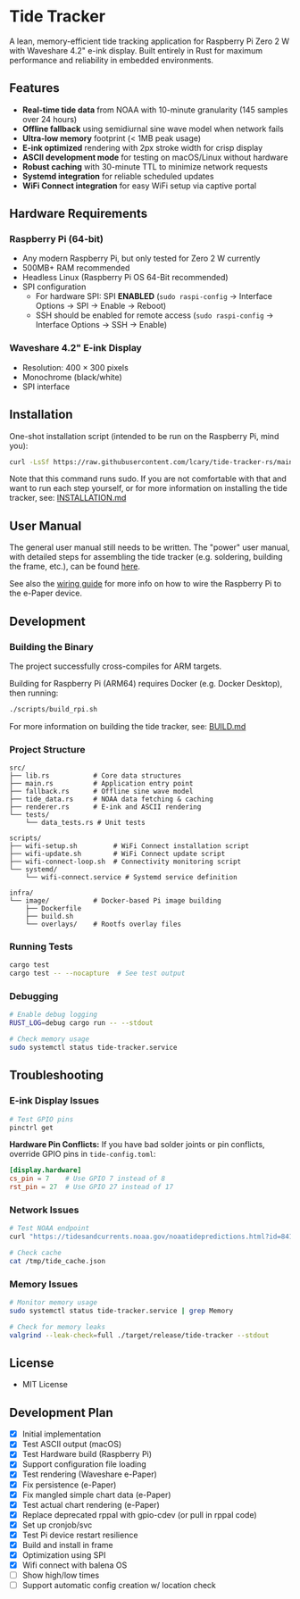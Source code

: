 # Tide Tracker

A lean, memory-efficient tide tracking application for Raspberry Pi Zero 2 W with Waveshare 4.2" e-ink display. Built entirely in Rust for maximum performance and reliability in embedded environments.

## Features

- **Real-time tide data** from NOAA with 10-minute granularity (145 samples over 24 hours)
- **Offline fallback** using semidiurnal sine wave model when network fails
- **Ultra-low memory** footprint (< 1MB peak usage)
- **E-ink optimized** rendering with 2px stroke width for crisp display
- **ASCII development mode** for testing on macOS/Linux without hardware
- **Robust caching** with 30-minute TTL to minimize network requests
- **Systemd integration** for reliable scheduled updates
- **WiFi Connect integration** for easy WiFi setup via captive portal

## Hardware Requirements

### Raspberry Pi (64-bit)
- Any modern Raspberry Pi, but only tested for Zero 2 W currently
- 500MB+ RAM recommended
- Headless Linux (Raspberry Pi OS 64-Bit recommended)
- SPI configuration
  - For hardware SPI: SPI **ENABLED** (`sudo raspi-config` → Interface Options → SPI → Enable → Reboot)
  - SSH should be enabled for remote access (`sudo raspi-config` → Interface Options → SSH → Enable)

### Waveshare 4.2" E-ink Display
- Resolution: 400 × 300 pixels
- Monochrome (black/white)
- SPI interface

## Installation

One-shot installation script (intended to be run on the Raspberry Pi, mind you):

```bash
curl -LsSf https://raw.githubusercontent.com/lcary/tide-tracker-rs/main/install.sh | bash
```

Note that this command runs sudo. If you are not comfortable with that and want to run each step yourself, or
for more information on installing the tide tracker, see: [INSTALLATION.md](./docs/INSTALLATION.md)

## User Manual

The general user manual still needs to be written.
The "power" user manual, with detailed steps for assembling the tide tracker (e.g. soldering, building the frame, etc.), can be found 
[here](https://docs.google.com/document/d/1YIPxZLHlb4GVWcRMvzlihrW_i_gc0iPF_CqIJD5hd4c/edit?tab=t.0).

See also the [wiring guide](./docs/WIRING.md) for more info on how to wire the Raspberry Pi to the e-Paper device.

## Development

### Building the Binary

The project successfully cross-compiles for ARM targets.

Building for Raspberry Pi (ARM64) requires Docker (e.g. Docker Desktop), then running:

```bash
./scripts/build_rpi.sh
```

For more information on building the tide tracker, see: [BUILD.md](./docs/BUILD.md)

### Project Structure
```
src/
├── lib.rs           # Core data structures
├── main.rs          # Application entry point
├── fallback.rs      # Offline sine wave model
├── tide_data.rs     # NOAA data fetching & caching
├── renderer.rs      # E-ink and ASCII rendering
└── tests/
    └── data_tests.rs # Unit tests

scripts/
├── wifi-setup.sh         # WiFi Connect installation script
├── wifi-update.sh        # WiFi Connect update script
├── wifi-connect-loop.sh  # Connectivity monitoring script
└── systemd/
    └── wifi-connect.service # Systemd service definition

infra/
└── image/           # Docker-based Pi image building
    ├── Dockerfile
    ├── build.sh
    └── overlays/    # Rootfs overlay files
```

### Running Tests
```bash
cargo test
cargo test -- --nocapture  # See test output
```

### Debugging
```bash
# Enable debug logging
RUST_LOG=debug cargo run -- --stdout

# Check memory usage
sudo systemctl status tide-tracker.service
```

## Troubleshooting

### E-ink Display Issues
```bash
# Test GPIO pins
pinctrl get
```

**Hardware Pin Conflicts:**
If you have bad solder joints or pin conflicts, override GPIO pins in `tide-config.toml`:
```toml
[display.hardware]
cs_pin = 7    # Use GPIO 7 instead of 8
rst_pin = 27  # Use GPIO 27 instead of 17
```

### Network Issues
```bash
# Test NOAA endpoint
curl "https://tidesandcurrents.noaa.gov/noaatidepredictions.html?id=8410140"

# Check cache
cat /tmp/tide_cache.json
```

### Memory Issues
```bash
# Monitor memory usage
sudo systemctl status tide-tracker.service | grep Memory

# Check for memory leaks
valgrind --leak-check=full ./target/release/tide-tracker --stdout
```

## License

- MIT License

## Development Plan

- [x] Initial implementation
- [x] Test ASCII output (macOS)
- [x] Test Hardware build (Raspberry Pi)
- [x] Support configuration file loading
- [x] Test rendering (Waveshare e-Paper)
- [x] Fix persistence (e-Paper)
- [x] Fix mangled simple chart data (e-Paper)
- [x] Test actual chart rendering (e-Paper)
- [x] Replace deprecated rppal with gpio-cdev (or pull in rppal code)
- [x] Set up cronjob/svc
- [x] Test Pi device restart resilience
- [x] Build and install in frame
- [x] Optimization using SPI
- [x] Wifi connect with balena OS
- [ ] Show high/low times
- [ ] Support automatic config creation w/ location check
